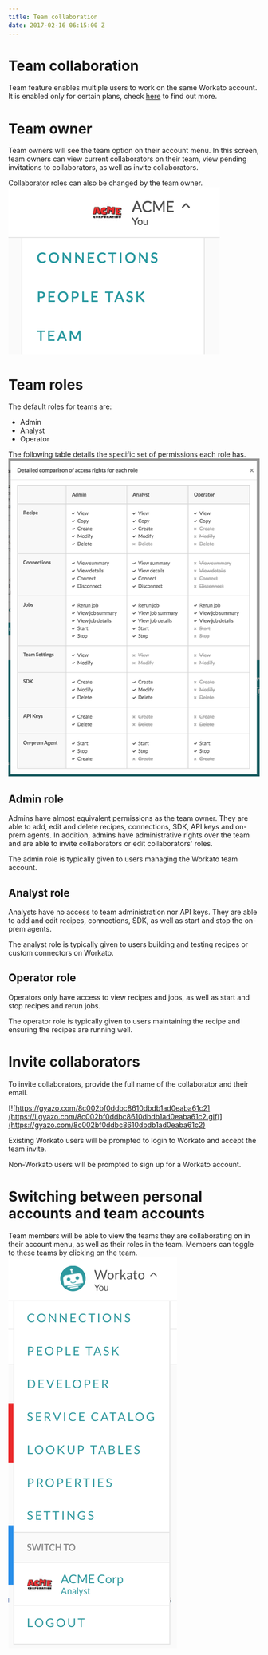 ```yaml
---
title: Team collaboration
date: 2017-02-16 06:15:00 Z
---
```


# Team collaboration
Team feature enables multiple users to work on the same Workato account. It is enabled only for certain plans, check [here](https://www.workato.com/pricing?audience=general) to find out more.

# Team owner
Team owners will see the team option on their account menu. In this screen, team owners can view current collaborators on their team, view pending invitations to collaborators, as well as invite collaborators.

Collaborator roles can also be changed by the team owner.
![Team option](/_uploads/team-collaboration-docs/team_option.png)

# Team roles
The default roles for teams are:
- Admin
- Analyst
- Operator

The following table details the specific set of permissions each role has.
![Roles table](/_uploads/team-collaboration-docs/roles_table.png)

## Admin role
Admins have almost equivalent permissions as the team owner. They are able to add, edit and delete recipes, connections, SDK, API keys and on-prem agents. In addition, admins have administrative rights over the team and are able to invite collaborators or edit collaborators' roles.

The admin role is typically given to users managing the Workato team account.

## Analyst role
Analysts have no access to team administration nor API keys. They are able to add and edit recipes, connections, SDK, as well as start and stop the on-prem agents.

The analyst role is typically given to users building and testing recipes or custom connectors on Workato.

## Operator role
Operators only have access to view recipes and jobs, as well as start and stop recipes and rerun jobs.

The operator role is typically given to users maintaining the recipe and ensuring the recipes are running well.

# Invite collaborators
To invite collaborators, provide the full name of the collaborator and their email.

[![https://gyazo.com/8c002bf0ddbc8610dbdb1ad0eaba61c2](https://i.gyazo.com/8c002bf0ddbc8610dbdb1ad0eaba61c2.gif)](https://gyazo.com/8c002bf0ddbc8610dbdb1ad0eaba61c2)

Existing Workato users will be prompted to login to Workato and accept the team invite.

Non-Workato users will be prompted to sign up for a Workato account.

# Switching between personal accounts and team accounts
Team members will be able to view the teams they are collaborating on in their account menu, as well as their roles in the team. Members can toggle to these teams by clicking on the team.
![Team member view](/_uploads/team-collaboration-docs/team_member_view.png)

